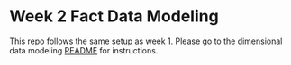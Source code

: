 # Week 2 Fact Data Modeling

This repo follows the same setup as week 1. Please go to the dimensional data modeling [README](../1-dimensional-data-modeling/README.md) for instructions.
